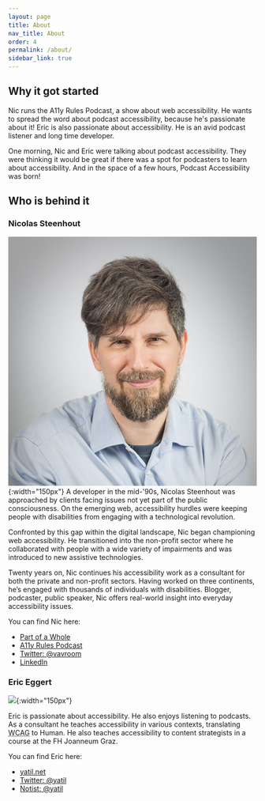 ```yaml
---
layout: page
title: About
nav_title: About
order: 4
permalink: /about/
sidebar_link: true
---
```


## Why it got started

Nic runs the A11y Rules Podcast, a show about web accessibility. He wants to spread the word about podcast accessibility, because he's passionate about it! Eric is also passionate about accessibility. He is an avid podcast listener and long time developer.

One morning, Nic and Eric were talking about podcast accessibility. They were thinking it would be great if there was a spot for podcasters to learn about accessibility. And in the space of a few hours, Podcast Accessibility was born!

## Who is behind it

### Nicolas Steenhout

![](/images/nic-steenhout.jpg){:width="150px"}
A developer in the mid-'90s, Nicolas Steenhout was approached by clients facing issues not yet part of the public consciousness. On the emerging web, accessibility hurdles were keeping people with disabilities from engaging with a technological revolution. 

Confronted by this gap within the digital landscape, Nic began championing web accessibility. He transitioned into the non-profit sector where he collaborated with people with a wide variety of impairments and was introduced to new assistive technologies. 

Twenty years on, Nic continues his accessibility work as a consultant for both the private and non-profit sectors. Having worked on three continents, he’s engaged with thousands of individuals with disabilities. Blogger, podcaster, public speaker, Nic offers real-world insight into everyday accessibility issues.  

You can find Nic here:

* [Part of a Whole](https://incl.ca)
* [A11y Rules Podcast](https://a11yrules.com)
* [Twitter: @vavroom](http://twitter.com/vavroom)
* [LinkedIn](https://www.linkedin.com/in/nicolassteenhout/)

### Eric Eggert

![](https://avatar.yatil.net){:width="150px"}

Eric is passionate about accessibility. He also enjoys listening to podcasts. As a consultant he teaches accessibility in various contexts, translating <abbr title="web content accessibility guidelines">WCAG</abbr> to Human. He also teaches accessibility to content strategists in a course at the FH Joanneum Graz.

You can find Eric here:

* [yatil.net](https://yatil.net)
* [Twitter: @yatil](https://twitter.com/yatil)
* [Notist: @yatil](https://noti.st/yatil)

